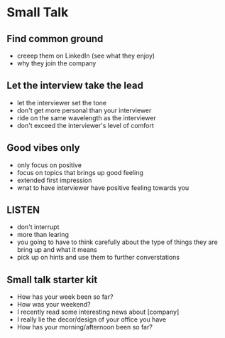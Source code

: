 # Small Talk

## Find common ground
- creeep them on LinkedIn (see what they enjoy)
- why they join the company

## Let the interview take the lead
- let the interviewer set the tone
- don't get more personal than your interviewer
- ride on the same wavelength as the interviewer
- don't exceed the interviewer's level of comfort

## Good vibes only
- only focus on positive 
- focus on topics that brings up good feeling
- extended first impression
- wnat to have interviewer have positive feeling towards you

## LISTEN
- don't interrupt
- more than learing
- you going to have to think carefully about the type of things they are bring up and what it means
- pick up on hints and use them to further converstations  
  
## Small talk starter kit
- How has your week been so far?
- How was your weekend?
- I recently read some interesting news about [company]
- I really lie the decor/design of your office you have
- How has your morning/afternoon been so far?
  
